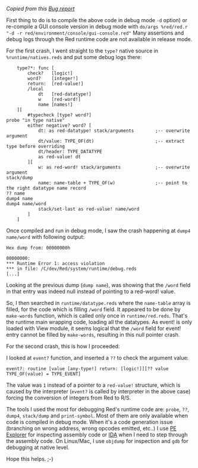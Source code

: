 _Copied from this [Bug report](https://github.com/red/red/issues/1983)_

<p>First thing to do is to compile the above code in debug mode <code>-d</code> option) or re-compile a GUI console version in debug mode with <code>do/args %red/red.r "-d -r red/environment/console/gui-console.red"</code> Many assertions and debug logs through the Red runtime code are not available in release mode.</p>

<p>For the first crash, I went straight to the <code>type?</code> native source in <code>%runtime/natives.reds</code> and put some debug logs there:</p>

<pre><code>    type?*: func [
        check?   [logic!]
        word?    [integer!]
        return:  [red-value!]
        /local
            dt   [red-datatype!]
            w    [red-word!]
            name [names!]
    ][
        #typecheck [type? word?]
probe "in type native"
        either negative? word? [
            dt: as red-datatype! stack/arguments        ;-- overwrite argument
            dt/value: TYPE_OF(dt)                       ;-- extract type before overriding
            dt/header: TYPE_DATATYPE
            as red-value! dt
        ][
            w: as red-word! stack/arguments             ;-- overwrite argument
stack/dump          
            name: name-table + TYPE_OF(w)               ;-- point to the right datatype name record
?? name
dump4 name
dump4 name/word
            stack/set-last as red-value! name/word
        ]
    ]
</code></pre>

<p>Once compiled and run in debug mode, I saw the crash happening at <code>dump4 name/word</code> with following output:</p>

<pre><code>Hex dump from: 00000000h

00000000:
*** Runtime Error 1: access violation
*** in file: /C/dev/Red/system/runtime/debug.reds
[...]
</code></pre>

<p>Looking at the previous dump (<code>dump name</code>), was showing that the <code>/word</code> field in that entry was indeed null instead of pointing to a red-word! value.</p>

<p>So, I then searched in <code>runtime/datatype.reds</code> where the <code>name-table</code> array is filled, for the code which is filling <code>/word</code> field. It appeared to be done by <code>make-words</code> function, which is called only once in <code>runtime/red.reds</code>. That's the runtime main wrapping code, loading all the datatypes. As event! is only loaded with View module, it seems logical that the <code>/word</code> field for event! entry cannot be filled by <code>make-words</code>, resulting in this null pointer crash.</p>

<p>For the second crash, this is how I proceeded:</p>

<p>I looked at <code>event?</code> function, and inserted a <code>??</code> to check the argument value:</p>

<pre><code>event?: routine [value [any-type!] return: [logic!]][?? value TYPE_OF(value) = TYPE_EVENT]
</code></pre>

<p>The value was <code>1</code> instead of a pointer to a <code>red-value!</code> structure, which is caused by the interpreter (<code>event?</code> is called by interpreter in the above case) forcing the conversion of integers from Red to R/S.</p>

<p>The tools I used the most for debugging Red's runtime code are: <code>probe</code>, <code>??</code>, <code>dump4</code>, <code>stack/dump</code> and <code>print-symbol</code>. Most of them are only available when code is compiled in debug mode. When it's a code generation issue (branching on wrong address, wrong opcodes emitted, etc..) I use <a href="http://www.heaventools.com/overview.htm">PE Explorer</a> for inspecting assembly code or <a href="https://www.hex-rays.com/products/ida/">IDA</a> when I need to step through the assembly code. On Linux/Mac, I use <code>objdump</code> for inspection and <code>gdb</code> for debugging at native level.</p>

<p>Hope this helps. ;-)</p>
